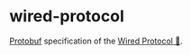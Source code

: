 # wired-protocol

[Protobuf](https://protobuf.dev/) specification of the [Wired Protocol 🔌](https://github.com/unavi-xyz/wired-protocol).
